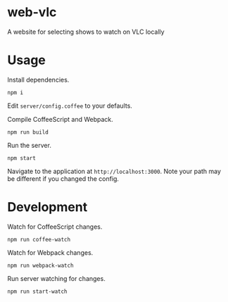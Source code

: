 # web-vlc
A website for selecting shows to watch on VLC locally

# Usage

Install dependencies.

```
npm i
```

Edit `server/config.coffee` to your defaults.

Compile CoffeeScript and Webpack.

```
npm run build
```

Run the server.

```
npm start
```

Navigate to the application at `http://localhost:3000`.
Note your path may be different if you changed the config.

# Development

Watch for CoffeeScript changes.

```
npm run coffee-watch
```

Watch for Webpack changes.

```
npm run webpack-watch
```

Run server watching for changes.

```
npm run start-watch
```
